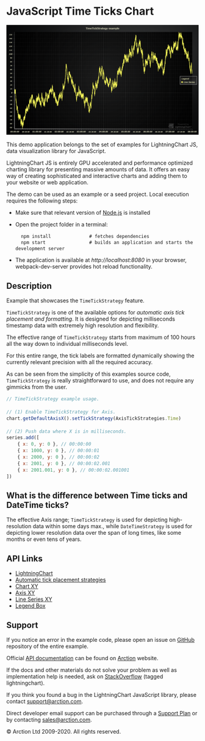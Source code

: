 # JavaScript Time Ticks Chart

![JavaScript Time Ticks Chart](timeTickStrategy.png)

This demo application belongs to the set of examples for LightningChart JS, data visualization library for JavaScript.

LightningChart JS is entirely GPU accelerated and performance optimized charting library for presenting massive amounts of data. It offers an easy way of creating sophisticated and interactive charts and adding them to your website or web application.

The demo can be used as an example or a seed project. Local execution requires the following steps:

- Make sure that relevant version of [Node.js](https://nodejs.org/en/download/) is installed
- Open the project folder in a terminal:

        npm install              # fetches dependencies
        npm start                # builds an application and starts the development server

- The application is available at *http://localhost:8080* in your browser, webpack-dev-server provides hot reload functionality.


## Description

Example that showcases the `TimeTickStrategy` feature.

`TimeTickStrategy` is one of the available options for *automatic axis tick placement and formatting*. It is designed for depicting milliseconds timestamp data with extremely high resolution and flexibility.

The effective range of `TimeTickStrategy` starts from maximum of 100 hours all the way down to individual milliseconds level.

For this entire range, the tick labels are formatted dynamically showing the currently relevant precision with all the required accuracy.

As can be seen from the simplicity of this examples source code, `TimeTickStrategy` is really straightforward to use, and does not require any gimmicks from the user.

```js
// TimeTickStrategy example usage.

// (1) Enable TimeTickStrategy for Axis.
chart.getDefaultAxisX().setTickStrategy(AxisTickStrategies.Time)

// (2) Push data where X is in milliseconds.
series.add([
    { x: 0, y: 0 }, // 00:00:00
    { x: 1000, y: 0 }, // 00:00:01
    { x: 2000, y: 0 }, // 00:00:02
    { x: 2001, y: 0 }, // 00:00:02.001
    { x: 2001.001, y: 0 }, // 00:00:02.001001
])

```

## What is the difference between Time ticks and DateTime ticks?

The effective Axis range; `TimeTickStrategy` is used for depicting high-resolution data within some days max., while `DateTimeStrategy` is used for depicting lower resolution data over the span of long times, like some months or even tens of years.


## API Links

* [LightningChart]
* [Automatic tick placement strategies]
* [Chart XY]
* [Axis XY]
* [Line Series XY]
* [Legend Box]


## Support

If you notice an error in the example code, please open an issue on [GitHub][0] repository of the entire example.

Official [API documentation][1] can be found on [Arction][2] website.

If the docs and other materials do not solve your problem as well as implementation help is needed, ask on [StackOverflow][3] (tagged lightningchart).

If you think you found a bug in the LightningChart JavaScript library, please contact support@arction.com.

Direct developer email support can be purchased through a [Support Plan][4] or by contacting sales@arction.com.

[0]: https://github.com/Arction/
[1]: https://www.arction.com/lightningchart-js-api-documentation/
[2]: https://www.arction.com
[3]: https://stackoverflow.com/questions/tagged/lightningchart
[4]: https://www.arction.com/support-services/

© Arction Ltd 2009-2020. All rights reserved.


[LightningChart]: https://www.arction.com/lightningchart-js-api-documentation/v3.3.0/interfaces/lightningchart.html
[Automatic tick placement strategies]: https://www.arction.com/lightningchart-js-api-documentation/v3.3.0/globals.html#axistickstrategies
[Chart XY]: https://www.arction.com/lightningchart-js-api-documentation/v3.3.0/classes/chartxy.html
[Axis XY]: https://www.arction.com/lightningchart-js-api-documentation/v3.3.0/classes/axis.html
[Line Series XY]: https://www.arction.com/lightningchart-js-api-documentation/v3.3.0/classes/lineseries.html
[Legend Box]: https://www.arction.com/lightningchart-js-api-documentation/v3.3.0/classes/chartxy.html#addlegendbox

